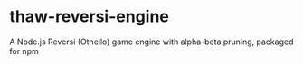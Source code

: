 # thaw-reversi-engine
A Node.js Reversi (Othello) game engine with alpha-beta pruning, packaged for npm
